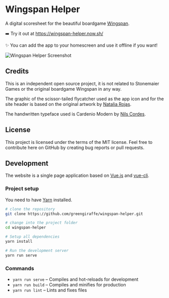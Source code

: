 # Wingspan Helper

A digital scoresheet for the beautiful boardgame [Wingspan](https://stonemaiergames.com/games/wingspan/).

:arrow_right: Try it out at https://wingspan-helper.now.sh/

:sparkles: You can add the app to your homescreen and use it offline if you want!

![Wingspan Helper Screenshot](https://user-images.githubusercontent.com/9062294/102914405-843c9e80-4480-11eb-942f-fe00f1ac2126.png)


## Credits

This is an independent open source project, it is not related to Stonemaier Games or the original boardgame Wingspan in any way.

The graphic of the scissor-tailed flycatcher used as the app icon and for the site header is based on the original artwork by [Natalia Rojas](https://www.nataliarojasart.com/).

The handwritten typeface used is Cardenio Modern by [Nils Cordes](http://nilscordes.com/).

## License

This project is licensed under the terms of the MIT license. Feel free to contribute here on GitHub by creating bug reports or pull requests.

## Development

The website is a single page application based on [Vue.js](https://vuejs.org/) and [vue-cli](https://cli.vuejs.org/).

### Project setup

You need to have [Yarn](https://yarnpkg.com/en/) installed.

```sh
# clone the repository
git clone https://github.com/greengiraffe/wingspan-helper.git

# change into the project folder
cd wingspan-helper

# Setup all dependencies
yarn install

# Run the development server
yarn run serve
```

### Commands

- `yarn run serve` – Compiles and hot-reloads for development
- `yarn run build` – Compiles and minifies for production
- `yarn run lint` – Lints and fixes files
